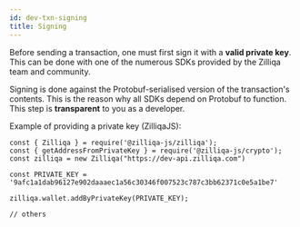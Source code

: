 ```yaml
---
id: dev-txn-signing
title: Signing
---
```

Before sending a transaction, one must first sign it with a __valid private key__. This can be done with one of the numerous SDKs provided by the Zilliqa team and community.

Signing is done against the Protobuf-serialised version of the transaction's contents. This is the reason why all SDKs depend on Protobuf to function. This step is __transparent__ to you as a developer.


Example of providing a private key (ZilliqaJS):
```
const { Zilliqa } = require('@zilliqa-js/zilliqa');
const { getAddressFromPrivateKey } = require('@zilliqa-js/crypto');
const zilliqa = new Zilliqa("https://dev-api.zilliqa.com")

const PRIVATE_KEY = '9afc1a1dab96127e902daaaec1a56c30346f007523c787c3bb62371c0e5a1be7'

zilliqa.wallet.addByPrivateKey(PRIVATE_KEY);

// others

```
